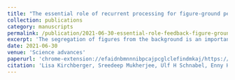 ```yaml
---
title: "The essential role of recurrent processing for figure-ground perception in mice"
collection: publications
category: manuscripts
permalink: /publication/2021-06-30-essential-role-feedback-figure-ground
excerpt: 'The segregation of figures from the background is an important step in visual perception. In primary visual cortex, figures evoke stronger activity than backgrounds during a delayed phase of the neuronal responses, but it is unknown how this figure-ground modulation (FGM) arises and whether it is necessary for perception. Here, we show, using optogenetic silencing in mice, that the delayed V1 response phase is necessary for figure-ground segregation. Neurons in higher visual areas also exhibit FGM and optogenetic silencing of higher areas reduced FGM in V1. In V1, figures elicited higher activity of vasoactive intestinal peptide–expressing (VIP) interneurons than the background, whereas figures suppressed somatostatin-positive interneurons, resulting in an increased activation of pyramidal cells. Optogenetic silencing of VIP neurons reduced FGM in V1, indicating that disinhibitory circuits contribute to FGM. Our results provide insight into how lower and higher areas of the visual cortex interact to shape visual perception.'
date: 2021-06-30
venue: 'Science advances'
paperurl: 'chrome-extension://efaidnbmnnnibpcajpcglclefindmkaj/https://www.science.org/doi/pdf/10.1126/sciadv.abe1833'
citation: 'Lisa Kirchberger, Sreedeep Mukherjee, Ulf H Schnabel, Enny H van Beest, Areg Barsegyan, Christiaan N Levelt, J Alexander Heimel, Jeannette AM Lorteije, Chris van der Togt, Matthew W Self, Pieter R Roelfsema (2021). &quot;The essential role of recurrent processing for figure-ground perception in mice.&quot; <i>Science advances</i>. '
---
```

